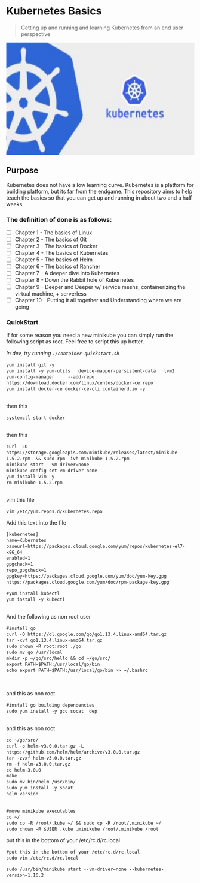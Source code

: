 # Kubernetes Basics
> Getting up and running and learning Kubernetes from an end user perspective

<img src="images/Kubernetes-training-in-Hyderabad.jpeg" width="600" height="300" align="center" />

## Purpose
Kubernetes does not have a low learning curve. Kubernetes is a platform for building platform, but its far from the endgame. This repository aims to help teach the basics so that you can get up and running in about two and a half weeks.

### The definition of done is as follows:
- [ ] Chapter 1 - The basics of Linux
- [ ] Chapter 2 - The basics of Git
- [ ] Chapter 3 - The basics of Docker
- [ ] Chapter 4 - The basics of Kubernetes
- [ ] Chapter 5 - The basics of Helm
- [ ] Chapter 6 - The basics of Rancher
- [ ] Chapter 7 - A deeper dive into Kubernetes 
- [ ] Chapter 8 - Down the Rabbit hole of Kubernetes
- [ ] Chapter 9 - Deeper and Deeper w/ service meshs, containerizing the virtual machine, + serverless
- [ ] Chapter 10 - Putting it all together and Understanding where we are going

### QuickStart
If for some reason you need a new minikube you can simply run the following script as root. Feel free to script this up better.

*In dev, try running `./container-quickstart.sh`*

```
yum install git -y
yum install -y yum-utils   device-mapper-persistent-data   lvm2
yum-config-manager     --add-repo     https://download.docker.com/linux/centos/docker-ce.repo
yum install docker-ce docker-ce-cli containerd.io -y


```
then this
```
systemctl start docker


```
then this
```
curl -LO https://storage.googleapis.com/minikube/releases/latest/minikube-1.5.2.rpm  && sudo rpm -ivh minikube-1.5.2.rpm
minikube start --vm-driver=none
minikube config set vm-driver none
yum install vim -y
rm minikube-1.5.2.rpm


```
vim this file
```
vim /etc/yum.repos.d/kubernetes.repo
```
Add this text into the file
```
[kubernetes]
name=Kubernetes
baseurl=https://packages.cloud.google.com/yum/repos/kubernetes-el7-x86_64
enabled=1
gpgcheck=1
repo_gpgcheck=1
gpgkey=https://packages.cloud.google.com/yum/doc/yum-key.gpg https://packages.cloud.google.com/yum/doc/rpm-package-key.gpg
```
```
#yum install kubectl
yum install -y kubectl


```
And the following as non root user
```
#install go
curl -O https://dl.google.com/go/go1.13.4.linux-amd64.tar.gz
tar -xvf go1.13.4.linux-amd64.tar.gz
sudo chown -R root:root ./go
sudo mv go /usr/local
mkdir -p ~/go/src/hello && cd ~/go/src/
export PATH=$PATH:/usr/local/go/bin
echo export PATH=$PATH:/usr/local/go/bin >> ~/.bashrc



```
and this as non root
```
#install go building dependencies
sudo yum install -y gcc socat  dep


```
and this as non root
```
cd ~/go/src/
curl -o helm-v3.0.0.tar.gz -L https://github.com/helm/helm/archive/v3.0.0.tar.gz
tar -zvxf helm-v3.0.0.tar.gz
rm -f helm-v3.0.0.tar.gz
cd helm-3.0.0
make
sudo mv bin/helm /usr/bin/
sudo yum install -y socat
helm version


```
```
#move minikube executables
cd ~/
sudo cp -R /root/.kube ~/ && sudo cp -R /root/.minikube ~/
sudo chown -R $USER .kube .minikube /root/.minikube /root
```
put this in the bottom of your /etc/rc.d/rc.local
```
#put this in the bottom of your /etc/rc.d/rc.local
sudo vim /etc/rc.d/rc.local
```
```
sudo /usr/bin/minikube start --vm-driver=none --kubernetes-version=1.16.2
```
